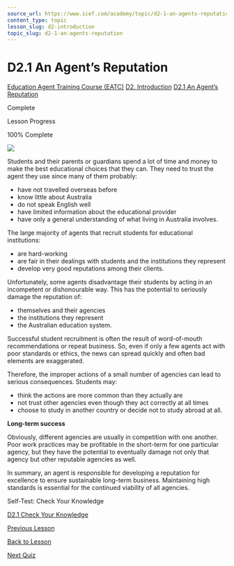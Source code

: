```yaml
---
source_url: https://www.icef.com/academy/topic/d2-1-an-agents-reputation/
content_type: topic
lesson_slug: d2-introduction
topic_slug: d2-1-an-agents-reputation
---
```


# D2.1 An Agent’s Reputation

[Education Agent Training Course (EATC)](https://www.icef.com/academy/courses/education-agent-training-course-eatc/) [D2. Introduction](https://www.icef.com/academy/lessons/d2-introduction/) [D2.1 An Agent’s Reputation](https://www.icef.com/academy/topic/d2-1-an-agents-reputation/)

Complete

Lesson Progress 

100% Complete 

![](https://www.icef.com/academy/wp-content/uploads/2022/09/pexels-fauxels-3184416-1024x683.jpg)

Students and their parents or guardians spend a lot of time and money to make the best educational choices that they can. They need to trust the agent they use since many of them probably:

  * have not travelled overseas before
  * know little about Australia
  * do not speak English well
  * have limited information about the educational provider
  * have only a general understanding of what living in Australia involves.



The large majority of agents that recruit students for educational institutions:

  * are hard-working
  * are fair in their dealings with students and the institutions they represent
  * develop very good reputations among their clients.



Unfortunately, some agents disadvantage their students by acting in an incompetent or dishonourable way. This has the potential to seriously damage the reputation of:

  * themselves and their agencies
  * the institutions they represent
  * the Australian education system.



Successful student recruitment is often the result of word-of-mouth recommendations or repeat business. So, even if only a few agents act with poor standards or ethics, the news can spread quickly and often bad elements are exaggerated.

Therefore, the improper actions of a small number of agencies can lead to serious consequences. Students may:

  * think the actions are more common than they actually are
  * not trust other agencies even though they act correctly at all times
  * choose to study in another country or decide not to study abroad at all.



**Long-term success**

Obviously, different agencies are usually in competition with one another. Poor work practices may be profitable in the short-term for one particular agency, but they have the potential to eventually damage not only that agency but other reputable agencies as well.

In summary, an agent is responsible for developing a reputation for excellence to ensure sustainable long-term business. Maintaining high standards is essential for the continued viability of all agencies.

Self-Test: Check Your Knowledge

[ D2.1 Check Your Knowledge ](https://www.icef.com/academy/quizzes/d2-1-check-your-knowledge/)

[ Previous Lesson ](https://www.icef.com/academy/lessons/d2-introduction/)

[Back to Lesson](https://www.icef.com/academy/lessons/d2-introduction/)

[ Next Quiz ](https://www.icef.com/academy/quizzes/d2-1-check-your-knowledge/)
